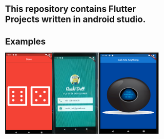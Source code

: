 # This repository contains Flutter Projects written in android studio.

# Examples

![alt text](https://github.com/AashiDutt/Flutter_Projects/blob/master/Untitled.png)
